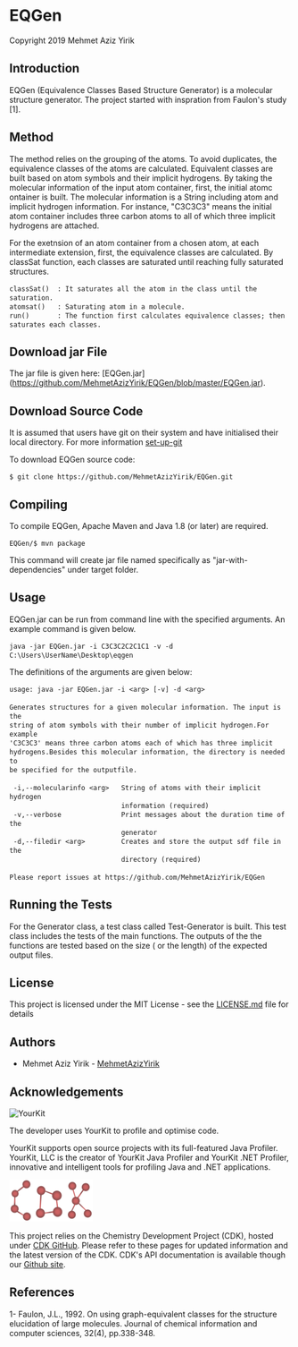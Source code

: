 # EQGen

Copyright 2019 Mehmet Aziz Yirik

## Introduction

EQGen (Equivalence Classes Based Structure Generator) is a molecular structure generator. The project started with inspration from Faulon's study [1].

## Method

The method relies on the grouping of the atoms. To avoid duplicates, the equivalence classes of the atoms are calculated. Equivalent classes are built based on atom symbols and their implicit hydrogens. By taking the molecular information of the input atom container, first, the initial atomc ontainer is built. The molecular information is a String including atom and implicit hydrogen information. For instance, "C3C3C3" means the initial atom container includes three carbon atoms to all of which three implicit hydrogens are attached. 

For the exetnsion of an atom container from a chosen atom, at each intermediate extension, first, the equivalence classes are calculated. By classSat function, each classes are saturated until reaching fully saturated structures.

```
classSat()  : It saturates all the atom in the class until the saturation.
atomsat()   : Saturating atom in a molecule.
run()       : The function first calculates equivalence classes; then saturates each classes.
```
## Download jar File

The jar file is given here: [EQGen.jar] (https://github.com/MehmetAzizYirik/EQGen/blob/master/EQGen.jar).

## Download Source Code

It is assumed that users have git on their system and have initialised their local directory. For more information [set-up-git](https://help.github.com/articles/set-up-git/ )

To download EQGen source code:

```
$ git clone https://github.com/MehmetAzizYirik/EQGen.git
```
## Compiling

To compile EQGen, Apache Maven and Java 1.8 (or later) are required.
```
EQGen/$ mvn package
```
This command will create jar file named specifically as "jar-with-dependencies" under target folder.

## Usage

EQGen.jar can be run from command line with the specified arguments. An example command is given below.

```
java -jar EQGen.jar -i C3C3C2C2C1C1 -v -d C:\Users\UserName\Desktop\eqgen
```

The definitions of the arguments are given below:

```
usage: java -jar EQGen.jar -i <arg> [-v] -d <arg>

Generates structures for a given molecular information. The input is the
string of atom symbols with their number of implicit hydrogen.For example
'C3C3C3' means three carbon atoms each of which has three implicit
hydrogens.Besides this molecular information, the directory is needed to
be specified for the outputfile.

 -i,--molecularinfo <arg>   String of atoms with their implicit hydrogen
                            information (required)
 -v,--verbose               Print messages about the duration time of the
                            generator
 -d,--filedir <arg>         Creates and store the output sdf file in the
                            directory (required)

Please report issues at https://github.com/MehmetAzizYirik/EQGen
```

## Running the Tests

For the Generator class, a test class called Test-Generator is built. This test class includes the tests of the main functions. The outputs of the the functions are tested based on the size ( or the length) of the expected output files. 

## License
This project is licensed under the MIT License - see the [LICENSE.md](https://github.com/MehmetAzizYirik/EQGen/blob/master/LICENSE) file for details

## Authors

 - Mehmet Aziz Yirik - [MehmetAzizYirik](https://github.com/MehmetAzizYirik)
 
## Acknowledgements
![YourKit](https://camo.githubusercontent.com/97fa03cac759a772255b93c64ab1c9f76a103681/68747470733a2f2f7777772e796f75726b69742e636f6d2f696d616765732f796b6c6f676f2e706e67)

The developer uses YourKit to profile and optimise code.

YourKit supports open source projects with its full-featured Java Profiler. YourKit, LLC is the creator of YourKit Java Profiler and YourKit .NET Profiler, innovative and intelligent tools for profiling Java and .NET applications.

![cdk](https://github.com/MehmetAzizYirik/HMD/blob/master/cdk.png)

This project relies on the Chemistry Development Project (CDK), hosted under [CDK GitHub](http://cdk.github.io/). Please refer to these pages for updated information and the latest version of the CDK. CDK's API documentation is available though our [Github site](http://cdk.github.io/cdk/).

## References

1- Faulon, J.L., 1992. On using graph-equivalent classes for the structure elucidation of large molecules. Journal of chemical information and computer sciences, 32(4), pp.338-348.

